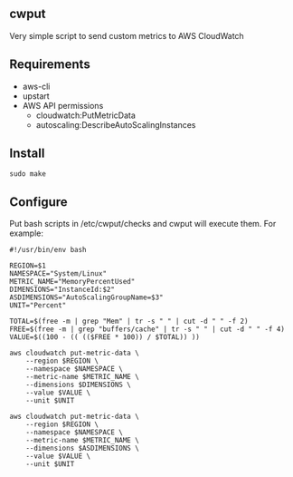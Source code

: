## cwput

Very simple script to send custom metrics to AWS CloudWatch

## Requirements

- aws-cli
- upstart
- AWS API permissions
  - cloudwatch:PutMetricData
  - autoscaling:DescribeAutoScalingInstances

## Install

`sudo make`

## Configure

Put bash scripts in /etc/cwput/checks and cwput will execute them. For example:

```shell
#!/usr/bin/env bash

REGION=$1
NAMESPACE="System/Linux"
METRIC_NAME="MemoryPercentUsed"
DIMENSIONS="InstanceId:$2"
ASDIMENSIONS="AutoScalingGroupName=$3"
UNIT="Percent"

TOTAL=$(free -m | grep "Mem" | tr -s " " | cut -d " " -f 2)
FREE=$(free -m | grep "buffers/cache" | tr -s " " | cut -d " " -f 4)
VALUE=$((100 - (( (($FREE * 100)) / $TOTAL)) ))

aws cloudwatch put-metric-data \
    --region $REGION \
    --namespace $NAMESPACE \
    --metric-name $METRIC_NAME \
    --dimensions $DIMENSIONS \
    --value $VALUE \
    --unit $UNIT

aws cloudwatch put-metric-data \
    --region $REGION \
    --namespace $NAMESPACE \
    --metric-name $METRIC_NAME \
    --dimensions $ASDIMENSIONS \
    --value $VALUE \
    --unit $UNIT
```
